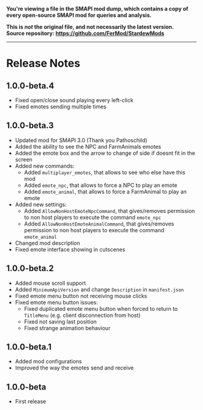 **You're viewing a file in the SMAPI mod dump, which contains a copy of every open-source SMAPI mod
for queries and analysis.**

**This is _not_ the original file, and not necessarily the latest version.**  
**Source repository: https://github.com/FerMod/StardewMods**

----


# Release Notes

## 1.0.0-beta.4

- Fixed open/close sound playing every left-click
- Fixed emotes sending multiple times

## 1.0.0-beta.3

- Updated mod for SMAPI 3.0 (Thank you Pathoschild)
- Added the ability to see the NPC and FarmAnimals emotes
- Added the emote box and the arrow to change of side if doesnt fit in the screen
- Added new commands:
  - Added `multiplayer_emotes`, that allows to see who else have this mod
  - Added `emote_npc`, that allows to force a NPC to play an emote
  - Added `emote_animal`, that allows to force a FarmAnimal to play an emote
- Added new settings:
  - Added `AllowNonHostEmoteNpcCommand`, that gives/removes permission to non host players to execute the command `emote_npc`
  - Added `AllowNonHostEmoteAnimalCommand`, that gives/removes permission to non host players to execute the command `emote_animal`
- Changed mod description
- Fixed emote interface showing in cutscenes

## 1.0.0-beta.2

- Added mouse scroll support
- Added `MinimumApiVersion` and change `Description` in `manifest.json`
- Fixed emote menu button not receiving mouse clicks
- Fixed emote menu button issues:
  - Fixed duplicated emote menu button when forced to return to `TitleMenu` (e.g. client disconnection from host)
  - Fixed not saving last position
  - Fixed strange animation behaviour

## 1.0.0-beta.1

- Added mod configurations
- Improved the way the emotes send and receive


## 1.0.0-beta

- First release
